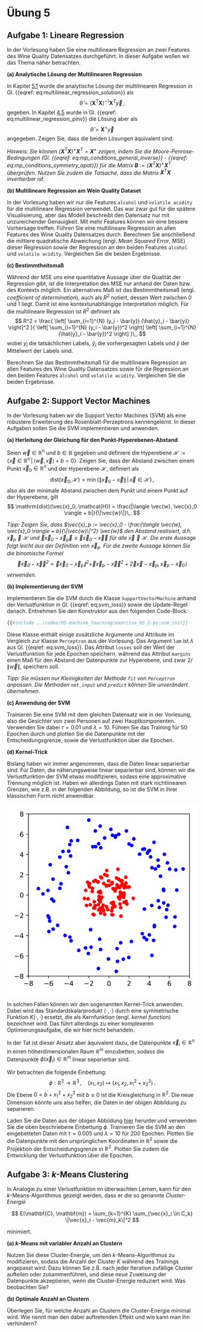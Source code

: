 # Übung 5

## Aufgabe 1: Lineare Regression

<!--- ANCHOR: aufgabe_1 --->

In der Vorlesung haben Sie eine multilineare Regression an zwei Features
des Wine Quality Datensatzes durchgeführt. In dieser Aufgabe wollen wir
das Thema näher betrachten.

**(a) Analytische Lösung der Multilinearen Regression**

In Kapitel [5.1](../05-machine_learning/01-supervised_learning.md#regression) 
wurde die analytische Lösung der multilinearen Regression in 
Gl. {{eqref: eq:multilinear_regression_solution}} als
$$
\hat{\theta} = (\bm{X}^T \bm{X})^{-1} \bm{X}^T \vec{y}\,,
$$
gegeben. In Kapitel [4.5](../04-evd_and_svd/05-linear_equations.md) wurde in
Gl. {{eqref: eq:multilinear_regression_pinv}} die Lösung aber als
$$
\hat{\theta} = \bm{X}^+ \vec{y}
$$
angegeben. Zeigen Sie, dass die beiden Lösungen äquivalent sind.

*Hinweis: Sie können $(\bm{X}^T \bm{X})^{+} \bm{X}^T = \bm{X}^+$ zeigen, 
indem Sie die Moore-Penrose-Bedingungen 
(Gl. {{eqref: eq:mp_conditions_general_inverse}} - {{eqref: eq:mp_conditions_symmetry_apat}})
für die Matrix $\bm{B} := (\bm{X}^T \bm{X})^{+} \bm{X}^T$ überprüfen. 
Nutzen Sie zudem die Tatsache, dass die Matrix $\bm{X}^T \bm{X}$ invertierbar ist.*

<!--
Lösung:
```python
{{#include ../codes/05-machine_learning/exercise_05_01.py:a}}
```
-->

**(b) Multilineare Regression am Wein Quality Dataset**

In der Vorlesung haben wir nur die Features `alcohol` und `volatile acidity` 
für die multilineare Regression verwendet. Das war zwar gut für die
spätere Visualisierung, aber das Modell beschreibt den Datensatz nur mit
unzureichender Genauigkeit. Mit mehr Features können wir eine bessere
Vorhersage treffen. Führen Sie eine multilineare Regression an allen
Features des Wine Quality Datensatzes durch. Berechnen Sie anschließend die
mittlere quadratische Abweichung (engl. *Mean Squared Error*, MSE) dieser
Regression sowie der Regression an den beiden Features `alcohol` und
`volatile acidity`. Vergleichen Sie die beiden Ergebnisse.

<!--
Lösung:
```python
{{#include ../codes/05-machine_learning/exercise_05_01.py:b}}
```
-->

**(c) Bestimmtheitsmaß**

Während der MSE uns eine quantitative Aussage über die Qualität der
Regression gibt, ist die Interpretation des MSE nur anhand
der Daten bzw. des Kontexts möglich. Ein alternatives Maß ist das
Bestimmtheitsmaß (engl. *coefficient of determination*), auch
als $R^2$ notiert, dessen Wert zwischen 0 und 1 liegt. Damit ist eine
kontextunabhängige Interpretation möglich. Für die multilineare Regression
ist $R^2$ definiert als
$$
  R^2 = \frac{
    \left[ \sum_{i=1}^{N} (y_i - \bar{y}) (\hat{y}_i - \bar{y}) \right]^2
  }{
    \left[ \sum_{i=1}^{N} (y_i - \bar{y})^2 \right]
    \left[ \sum_{i=1}^{N} (\hat{y}_i - \bar{y})^2 \right]
  }\,,
$$
wobei $y_i$ die tatsächlichen Labels, $\hat{y}_i$ die vorhergesagten Labels
und $\bar{y}$ der Mittelwert der Labels sind. 

Berechnen Sie das Bestimmtheitsmaß für die multilineare Regression an
allen Features des Wine Quality Datensatzes sowie für die Regression
an den beiden Features `alcohol` und `volatile acidity`. Vergleichen Sie
die beiden Ergebnisse.

<!--
Lösung:
```python
{{#include ../codes/05-machine_learning/exercise_05_01.py:c}}
```
-->

<!--- ANCHOR_END: aufgabe_1 --->

## Aufgabe 2: Support Vector Machines

<!--- ANCHOR: aufgabe_2 --->
In der Vorlesung haben wir die Support Vector Machines (SVM) als eine 
robustere Erweiterung des Rosenblatt-Perzeptrons kennengelernt. In dieser
Aufgaben sollen Sie die SVM implementieren und anwenden.

**(a) Herleitung der Gleichung für den Punkt-Hyperebenen-Abstand**

Seien $\vec{w} \in \mathbb{R}^n$ und $b \in \mathbb{R}$ gegeben und definiere
die Hyperebene 
$\mathcal{H} := \{ \vec{x} \in \mathbb{R}^n \,|\, \langle \vec{w}, \vec{x} \rangle + b = 0 \}$.
Zeigen Sie, dass der Abstand zwischen einem Punkt $\vec{x}_0 \in \mathbb{R}^n$
und der Hyperebene $\mathcal{H}$, definiert als
$$
\mathrm{dist}(\vec{x}_0, \mathcal{H}) = \min \{ \|\vec{x}_0 - \vec{x}\| \,|\, \vec{x} \in \mathcal{H} \}\,,
$$
also als der minimale Abstand zwischen dem Punkt und einem Punkt auf der 
Hyperebene, gilt
$$
\mathrm{dist}(\vec{x}_0, \mathcal{H}) = \frac{|\langle \vec{w}, \vec{x}_0 \rangle + b|}{\|\vec{w}\|}\,.
$$

*Tipp: Zeigen Sie, dass 
$\vec{x}_p := \vec{x}_0 - \frac{\langle \vec{w}, \vec{x}_0 \rangle + b}{\|\vec{w}\|^2} \vec{w}$
den Abstand realisiert, d.h. $\vec{x}_p \in \mathcal{H}$ und
$\|\vec{x}_0 - \vec{x}_p\| \leq \|\vec{x}_0 - \vec{x}\|$ für alle
$\vec{x} \in \mathcal{H}$. Die erste Aussage folgt leicht aus der
Definition von $\vec{x}_p$. Für die zweite Aussage können Sie die
binomische Formel
$$
  \|\vec{x}_0 - \vec{x}\|^2 = \|\vec{x}_0 - \vec{x}_p\|^2 
    + \|\vec{x}_p - \vec{x}\|^2 
    + 2 \langle \vec{x} - \vec{x}_p, \vec{x}_p - \vec{x}_0 \rangle
$$
verwenden.*

**(b) Implementierung der SVM**

Implementieren Sie die SVM durch die Klasse `SupportVectorMachine` anhand der 
Verlustfunktion in Gl. {{eqref: eq:svm_loss}} sowie die Update-Regel danach.
Entnehmen Sie den Konstruktor aus den folgenden Code-Block:
```python
{{#include ../codes/05-machine_learning/exercise_05_2.py:svm_init}}
```
Diese Klasse enthält einige zusätzliche Argumente und Attribute im Vergleich
zur Klasse `Perceptron` aus der Vorlesung. Das Argument `lam` ist $\lambda$
aus Gl. {{eqref: eq:svm_loss}}. Das Attribut `losses` soll der Wert der
Verlustfunktion für jede Epochen speichern, während das Attribut `margins`
einen Maß für den Abstand der Datenpunkte zur Hyperebene, und zwar
$2 / \|\vec{w}\|$, speichern soll. 

*Tipp: Sie müssen nur Kleinigkeiten der Methode `fit` von `Perceptron` 
anpassen. Die Methoden `net_input` und `predict` können Sie unverändert
übernehmen.*

**(c) Anwendung der SVM**

Trainieren Sie eine SVM mit dem gleichen Datensatz wie in der Vorlesung,
also die Gesichter von zwei Personen auf zwei Hauptkomponenten. Verwenden
Sie dabei $\tau = 0.01$ und $\lambda = 10$. Führen Sie das Training für
50 Epochen durch und plotten Sie die Datenpunkte mit der Entscheidungsgrenze,
sowie die Verlustfunktion über die Epochen.

**(d) Kernel-Trick**

Bislang haben wir immer angenommen, dass die Daten linear separierbar sind.
Für Daten, die näherungsweise linear separierbar sind, können wir die 
Verlustfunktion der SVM etwas modifizieren, sodass eine approximative
Trennung möglich ist. Haben wir allerdings Daten mit stark nichtlinearen
Grenzen, wie z.B. in der folgenden Abbildung, so ist die SVM in ihrer
klassischen Form nicht anwendbar.

<p align="center">
  <img src="../assets/figures/05-machine_learning/double_circle.svg" alt="Daten mit nichtlinearen Grenzen">
</p>

In solchen Fällen können wir den sogenannten Kernel-Trick anwenden. Dabei
wird das Standardskalarprodukt $\langle \cdot, \cdot \rangle$ durch 
eine symmetrische Funktion $K(\cdot, \cdot)$ ersetzt, die als Kernfunktion
(engl. *kernel function*) bezeichnet wird. Das führt allerdings zu einer
komplexeren Optimierungsaufgabe, die wir hier nicht behandeln.

In der Tat ist dieser Ansatz aber äquivalent dazu, die Datenpunkte
$\vec{x}_ i \in \mathbb{R}^n$ in einen höherdimensionalen Raum
$\mathbb{R}^m$ einzubetten, sodass die Datenpunkte 
$\phi(\vec{x}_ i) \in \mathbb{R}^m$ linear separierbar sind. 

Wir betrachten die folgende Einbettung:
$$
  \phi: \mathbb{R}^2 \to \mathbb{R}^3\,,\quad
  (x_1, x_2) \mapsto (x_1, x_2, x_1^2 + x_2^2)\,.
$$
Die Ebene $0 = b + x_1^2 + x_2^2$ mit $b \leq 0$ ist die Kreisgleichung
in $\mathbb{R}^2$. Die neue Dimension könnte uns also helfen, die Daten
in der obigen Abbildung zu separieren.

Laden Sie die Daten aus der obigen Abbildung
<a href="../codes/05-machine_learning/circles.csv" download>hier</a>
herunter und verwenden Sie die oben beschriebene Einbettung $\phi$. 
Trainieren Sie die SVM an den eingebetteten Daten mit
$\tau = 0.005$ und $\lambda = 10$ für 200 Epochen. Plotten Sie die Datenpunkte
mit den ursprünglichen Koordinaten in $\mathbb{R}^2$ sowie die Projektion
der Entscheidungsgrenze in $\mathbb{R}^2$. Plotten Sie zudem die 
Entwicklung der Verlustfunktion über die Epochen.
<!--- ANCHOR_END: aufgabe_2 --->


## Aufgabe 3: $k$-Means Clustering

<!--- ANCHOR: aufgabe_3 --->
In Analogie zu einer Verlustfunktion im überwachten Lernen, kann für den 
$k$-Means-Algorithmus gezeigt werden, dass er die so genannte *Cluster-Energie*

$$
  E(\mathbf{C}, \mathbf{m}) = \sum_{k=1}^{K} \sum_{\vec{x}_i \in C_k} \|\vec{x}_i - \vec{m}_k\|^2
$$

minimiert. 

**(a) $k$-Means mit variabler Anzahl an Clustern**

Nutzen Sie diese Cluster-Energie, um den $k$-Means-Algorithmus zu modifizieren, 
sodass die Anzahl der Cluster $K$ während des Trainings angepasst wird. Dazu können Sie
z.B. nach jeder Iteration zufällige Cluster aufteilen oder zusammenführen, und diese 
neue Zuweisung der Datenpunkte akzeptieren, wenn die Cluster-Energie reduziert wird. 
Was beobachten Sie?

**(b) Optimale Anzahl an Clustern**

Überlegen Sie, für welche Anzahl an Clustern die Cluster-Energie minimal wird.
Wie nennt man den dabei auftretenden Effekt und wie kann man ihn verhindern?
<!--- ANCHOR_END: aufgabe_3 --->

